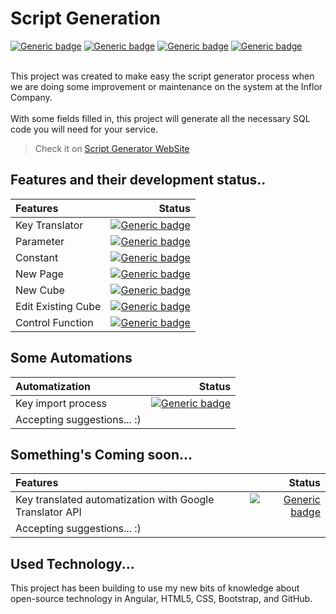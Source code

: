 # Script Generation 
[![Generic badge](https://img.shields.io/badge/ANGULAR-8.2.0-RED.svg)]()
[![Generic badge](https://img.shields.io/badge/HTML-5-ORANGE.svg)]()
[![Generic badge](https://img.shields.io/badge/BOOTSTRAP-4.3-VIOLET.svg)]()
[![Generic badge](https://img.shields.io/badge/CSS-3-BLUE.svg)]()

<BR>
This project was created to make easy the script generator process when we are doing some improvement or maintenance on the system at the Inflor Company. <br><br>
With some fields filled in, this project will generate all the necessary SQL code you will need for your service.
<br>

> Check it on [Script Generator WebSite](https://tadeuastori.github.io/scriptgenerator)


## Features and their development status..

| Features                  |   Status
| :------------------------ |   -------------------------:
| Key Translator            |   [![Generic badge](https://img.shields.io/badge/DONE-SUCCESS.svg)]()
| Parameter                 |   [![Generic badge](https://img.shields.io/badge/DONE-SUCCESS.svg)]()
| Constant                  |   [![Generic badge](https://img.shields.io/badge/DONE-SUCCESS.svg)]()
| New Page                  |   [![Generic badge](https://img.shields.io/badge/DONE-SUCCESS.svg)]()
| New Cube                  |   [![Generic badge](https://img.shields.io/badge/DONE-SUCCESS.svg)]()
| Edit Existing Cube        |   [![Generic badge](https://img.shields.io/badge/DONE-SUCCESS.svg)]()
| Control Function          |   [![Generic badge](https://img.shields.io/badge/DONE-SUCCESS.svg)]()

## Some Automations

| Automatization                |   Status
| :------------------------     |   -------------------------:
| Key import process            |   [![Generic badge](https://img.shields.io/badge/DONE-SUCCESS.svg)]()
| Accepting suggestions... :)                                   |   

## Something's Coming soon...

| Features                                                      |   Status
| :------------------------------------------------------------ |   -------------------------:
| Key translated automatization with Google Translator API      |   [![Generic badge](https://img.shields.io/badge/COMING_SOON-ORANGE.svg)]()
| Accepting suggestions... :)                                   |   

## Used Technology...

This project has been building to use my new bits of knowledge about open-source technology in Angular, HTML5, CSS, Bootstrap, and GitHub.
